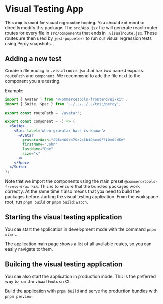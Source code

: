# Visual Testing App

This app is used for visual regression testing. You should not need to directly modify this package. The `src/App.jsx` file will generate react-router routes for every file in `src/components` that ends in `.visualroute.jsx`. These routes are then used by `jest-puppeteer` to run our visual regression tests using Percy snapshots.

## Adding a new test

Create a file ending in `.visualroute.jsx` that has two named exports: `routePath` and `component`. We recommend to add the file next to the component you are testing.

Example:

```jsx
import { Avatar } from '@commercetools-frontend/ui-kit';
import { Suite, Spec } from '../../../../test/percy';

export const routePath = '/avatar';

export const component = () => (
  <Suite>
    <Spec label="when gravatar hash is known">
      <Avatar
        gravatarHash="205e460b479e2e5b48aec07710c08d50"
        firstName="John"
        lastName="Doe"
        size="s"
      />
    </Spec>
  </Suite>
);
```

Note that we import the components using the main preset `@commercetools-frontend/ui-kit`. This is to ensure that the bundled packages work correctly.
At the same time it also means that you need to build the packages before starting the visual testing application. From the workspace root, run `pnpm build` or `pnpm build:watch`.

## Starting the visual testing application

You can start the application in development mode with the command `pnpm start`.

The application main page shows a list of all available routes, so you can easily navigate to them.

## Building the visual testing application

You can also start the application in production mode. This is the preferred way to run the visual tests on CI.

Build the application with `pnpm build` and serve the production bundles with `pnpm preview`.
